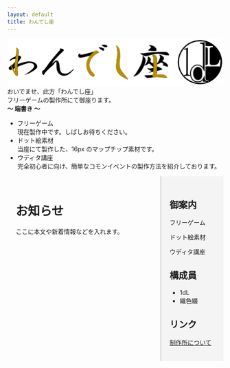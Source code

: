 ```yaml
---
layout: default
title: わんでし座
---
```


![わんでし座ロゴ](asset/img/1dLza_b1.png)
<br>
おいでませ、此方「わんでし座」  
フリーゲームの製作所にて御座ります。
<br>
**～ 端書き ～**  
- フリーゲーム  
現在製作中です。しばしお待ちください。  
- ドット絵素材  
当座にて製作した、16px のマップチップ素材です。  
- ウディタ講座  
完全初心者に向け、簡単なコモンイベントの製作方法を紹介しております。  

<div style="display:flex;">
  <!-- 左カラム（本文） -->
  <div style="flex:3; padding:20px;">
    <h1>お知らせ</h1>
    <p>ここに本文や新着情報などを入れます。</p>
  </div>

  <!-- 右カラム（サイドバー） -->
  <div style="flex:1; padding:20px; background:#f4f4f4; border-left:2px solid #ccc;">
    <h2>御案内</h2>
    <p>フリーゲーム</p>
    <p>ドット絵素材</p>
    <p>ウディタ講座</p>

 <h2>構成員</h2>
    <ul>
      <li>1dL</li>
      <li>織色綴</li>
    </ul>

<h2>リンク</h2>
    <p><a href="about.html">制作所について</a></p>
  </div>
</div>
